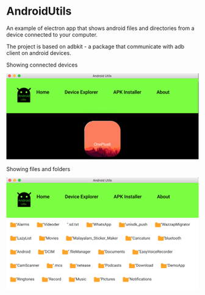 # AndroidUtils

An example of electron app that shows android files and directories from a device connected to your computer.

The project is based on adbkit - a package that communicate with adb client on android devices.

Showing connected devices

![alt text](https://github.com/eranns/AndroidUtils/blob/master/app/img/home_example.png)

Showing files and folders

![alt text](https://github.com/eranns/AndroidUtils/blob/master/app/img/device_example.png)


